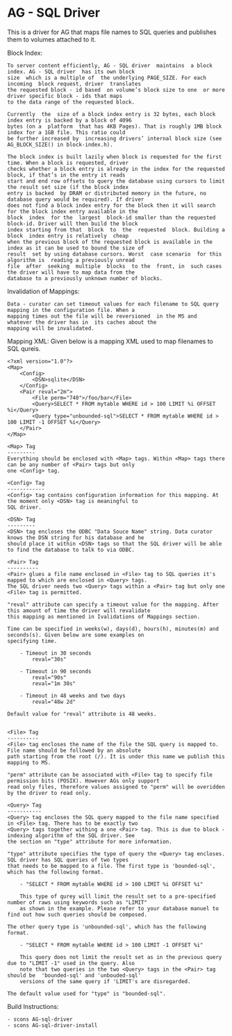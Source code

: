 AG - SQL Driver
=============

This is a driver for AG that maps file names to SQL queries and publishes them to volumes attached to it.

Block Index:

    To server content efficiently, AG - SQL driver  maintains  a block index. AG - SQL driver  has its own block 
    size  which is a multiple of  the underlying PAGE_SIZE. For each incoming  block request, driver  translates 
    the requested block - id based  on volume’s block size to one  or more driver specific block - ids that maps 
    to the data range of the requested block. 
    
    Currently  the  size of a block index entry is 32 bytes, each block index entry is backed by a block of 4096 
    bytes (on a  platform  that has 4KB Pages). That is roughly 1MB block index for a 1GB file. This ratio could 
    be further increased by  increasing drivers’ internal block size (see AG_BLOCK_SIZE() in block-index.h). 
    
    The block index is built lazily when block is requested for the first time. When a block is requested, driver 
    checks whether a block entry is already in the index for the requested block, if that’s in the entry it reads 
    start and end row offsets to query the database using cursors to limit the result set size (if the block index 
    entry is backed  by DRAM or distributed memory in the future, no database query would be required). If driver 
    does not find a block index entry for the block then it will search for the block index entry available in the 
    block  index  for the  largest  block-id smaller than the requested block-id. Driver will then build the block 
    index starting from that  block  to  the  requested  block. Building a block  index entry is relatively  cheap 
    when the previous block of the requested block is available in the index as it can be used to bound the size of 
    result  set by using database cursors. Worst  case scenario  for this algorithm is  reading a previously unread 
    file  after  seeking  multiple  blocks  to the  front, in  such cases the driver will have to map data from the 
    database to a previously unknown number of blocks.

Invalidation of Mappings:

    Data - curator can set timeout values for each filename to SQL query mapping in the configuration file. When a 
    mapping times out the file will be reversioned  in the MS and  whatever the driver has in  its caches about the
    mapping will be invalidated.

Mapping XML:
    Given below is a mapping XML used to map filenames to SQL qureis. 
    
    <?xml version="1.0"?>
    <Map>
        <Config>
	        <DSN>sqlite</DSN>
        </Config>
        <Pair reval="2m">
	        <File perm="740">/foo/bar</File>
	        <Query>SELECT * FROM mytable WHERE id > 100 LIMIT %i OFFSET %i</Query>
	        <Query type="unbounded-sql">SELECT * FROM mytable WHERE id > 100 LIMIT -1 OFFSET %i</Query>
        </Pair>
    </Map>

    <Map> Tag
    ---------
    Everything should be enclosed with <Map> tags. Within <Map> tags there can be any number of <Pair> tags but only
    one <Config> tag.
    
    <Config> Tag
    ------------
    <Config> tag contains configuration information for this mapping. At the moment only <DSN> tag is meaningful to
    SQL driver.
    
    <DSN> Tag
    ---------
    <DSN> tag encloses the ODBC "Data Souce Name" string. Data curator knows the DSN string for his database and he
    should place it within <DSN> tags so that the SQL driver will be able to find the database to talk to via ODBC.
    
    <Pair> Tag
    ----------
    <Pair> glues a file name enclosed in <File> tag to SQL queries it's mapped to which are enclosed in <Query> tags.
    The SQL driver needs two <Query> tags within a <Pair> tag but only one <File> tag is permitted.
    
    "reval" attribute can specify a timeout value for the mapping. After this amount of time the driver will revalidate 
    this mapping as mentioned in Ivalidations of Mappings section.
    
    Time can be specified in weeks(w), days(d), hours(h), minutes(m) and seconds(s). Given below are some examples on
    specifying time.
    
        - Timeout in 30 seconds
            reval="30s"
        
        - Timeout in 90 seconds
            reval="90s"
            reval="1m 30s"
        
        - Timeout in 48 weeks and two days
            reval="48w 2d"
    
    Default value for "reval" attribute is 48 weeks.
    
    
    <File> Tag
    ----------
    <File> tag encloses the name of the file the SQL query is mapped to. File name should be followed by an absolute 
    path starting from the root (/). It is under this name we publish this mapping to MS.
    
    "perm" attribute can be associated with <File> tag to specify file permission bits (POSIX). However AGs only support
    read only files, therefore values assigned to "perm" will be overidden by the driver to read only.
    
    <Query> Tag
    -----------
    <Query> tag encloses the SQL query mapped to the file name specified in <File> tag. There has to be exactly two 
    <Query> tags together withing a one <Pair> tag. This is due to block - indexing algorithm of the SQL driver. See
    the section on "type" attribute for more information.
    
    "type" attribute specifies the type of query the <Query> tag encloses. SQL driver has SQL queries of two types 
    that needs to be mapped to a file. The first type is 'bounded-sql', which has the following format.
    
    	- "SELECT * FROM mytable WHERE id > 100 LIMIT %i OFFSET %i"
    
    	This type of qurey will limit the result set to a pre-specified number of raws using keywords such as "LIMIT"
    	as shown in the example. Please refer to your database manuel to find out how such queries should be composed.
    
	The other query type is 'unbounded-sql', which has the following format.
    
    	- "SELECT * FROM mytable WHERE id > 100 LIMIT -1 OFFSET %i"
    
    	This query does not limit the result set as in the previous query due to "LIMIT -1" used in the query. Also 
    	note that two queries in the two <Query> tags in the <Pair> tag should be  'bounded-sql' and 'unbouded-sql' 
    	versions of the same query if 'LIMIT's are disregarded.  
    
    The default value used for "type" is "bounded-sql".

Build Instructions:

    - scons AG-sql-driver
    - scons AG-sql-driver-install




